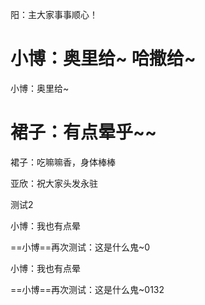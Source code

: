 阳：主大家事事顺心！

小博：奥里给~ 哈撒给~
=======
小博：奥里给~

裙子：有点晕乎~~
=======
裙子：吃嘛嘛香，身体棒棒

亚欣：祝大家头发永驻


测试2




小博：我也有点晕

==小博==再次测试：这是什么鬼~0



小博：我也有点晕

==小博==再次测试：这是什么鬼~0132